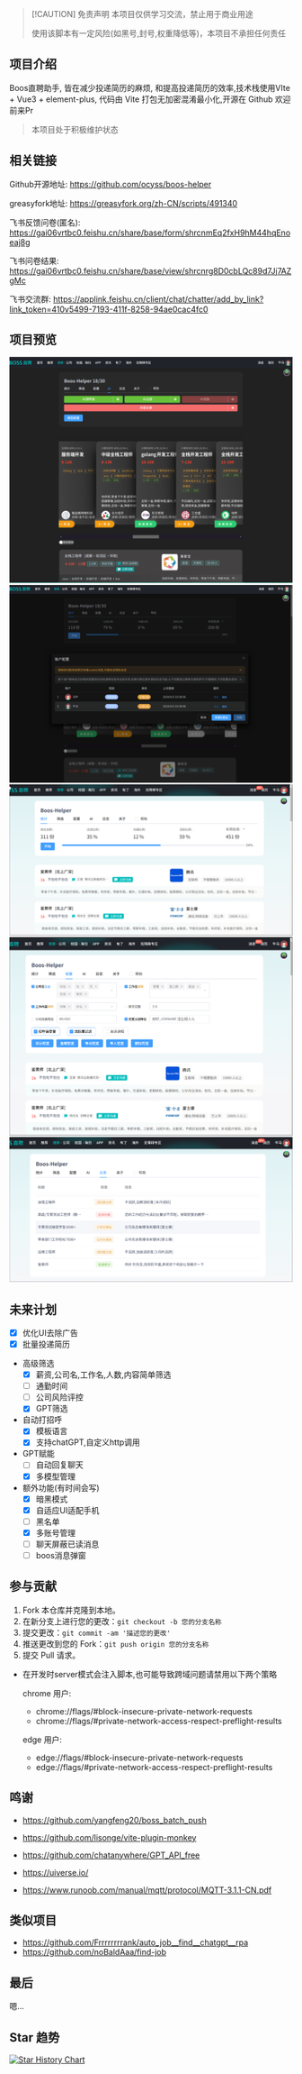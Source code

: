 > [!CAUTION] 免责声明
> 本项目仅供学习交流，禁止用于商业用途
>
> 使用该脚本有一定风险(如黑号,封号,权重降低等)，本项目不承担任何责任

## 项目介绍

Boos直聘助手, 皆在减少投递简历的麻烦, 和提高投递简历的效率,技术栈使用VIte + Vue3 + element-plus, 代码由 Vite 打包无加密混淆最小化,开源在 Github 欢迎前来Pr

> 本项目处于积极维护状态

## 相关链接

Github开源地址: <https://github.com/ocyss/boos-helper>

greasyfork地址: <https://greasyfork.org/zh-CN/scripts/491340>

飞书反馈问卷(匿名): <https://gai06vrtbc0.feishu.cn/share/base/form/shrcnmEq2fxH9hM44hqEnoeaj8g>

飞书问卷结果: <https://gai06vrtbc0.feishu.cn/share/base/view/shrcnrg8D0cbLQc89d7Jj7AZgMc>

飞书交流群: <https://applink.feishu.cn/client/chat/chatter/add_by_link?link_token=410v5499-7193-411f-8258-94ae0cac4fc0>

## 项目预览

[![卡片状态](docs/img/shot_2024-04-14_23-08-03.png)](docs/img/shot_2024-04-14_23-08-03.png)
[![账户配置](docs/img/shot_2024-04-14_23-09-05.png)](docs/img/shot_2024-04-14_23-09-05.png)
[![统计界面](docs/img/shot_2024-04-02_22-25-25.png)](docs/img/shot_2024-04-02_22-25-25.png)
[![配置界面](docs/img/shot_2024-04-02_22-26-54.png)](docs/img/shot_2024-04-02_22-26-54.png)
[![日志界面](docs/img/shot_2024-04-02_22-32-25.png)](docs/img/shot_2024-04-02_22-32-25.png)

## 未来计划

- [x] 优化UI去除广告
- [x] 批量投递简历
- 高级筛选
  - [x] 薪资,公司名,工作名,人数,内容简单筛选
  - [ ] 通勤时间
  - [ ] 公司风险评控
  - [x] GPT筛选
- 自动打招呼
  - [x] 模板语言
  - [x] 支持chatGPT,自定义http调用
- GPT赋能
  - [ ] 自动回复聊天
  - [x] 多模型管理
- 额外功能(有时间会写)
  - [x] 暗黑模式
  - [x] 自适应UI适配手机
  - [ ] 黑名单
  - [x] 多账号管理
  - [ ] 聊天屏蔽已读消息
  - [ ] boos消息弹窗

## 参与贡献

1. Fork 本仓库并克隆到本地。
2. 在新分支上进行您的更改：`git checkout -b 您的分支名称`
3. 提交更改：`git commit -am '描述您的更改'`
4. 推送更改到您的 Fork：`git push origin 您的分支名称`
5. 提交 Pull 请求。

- 在开发时server模式会注入脚本,也可能导致跨域问题请禁用以下两个策略

  chrome 用户:

  - chrome://flags/#block-insecure-private-network-requests
  - chrome://flags/#private-network-access-respect-preflight-results

  edge 用户:

  - edge://flags/#block-insecure-private-network-requests
  - edge://flags/#private-network-access-respect-preflight-results

## 鸣谢

- <https://github.com/yangfeng20/boss_batch_push>
- <https://github.com/lisonge/vite-plugin-monkey>
- <https://github.com/chatanywhere/GPT_API_free>

- <https://uiverse.io/>
- <https://www.runoob.com/manual/mqtt/protocol/MQTT-3.1.1-CN.pdf>

## 类似项目

- <https://github.com/Frrrrrrrrank/auto_job__find__chatgpt__rpa>
- <https://github.com/noBaldAaa/find-job>

## 最后

嗯...

## Star 趋势

<a href="https://star-history.com/#ocyss/boos-helper&Date">
 <picture>
   <source media="(prefers-color-scheme: dark)" srcset="https://api.star-history.com/svg?repos=ocyss/boos-helper&type=Date&theme=dark" />
   <source media="(prefers-color-scheme: light)" srcset="https://api.star-history.com/svg?repos=ocyss/boos-helper&type=Date" />
   <img alt="Star History Chart" src="https://api.star-history.com/svg?repos=ocyss/boos-helper&type=Date" />
 </picture>
</a>
